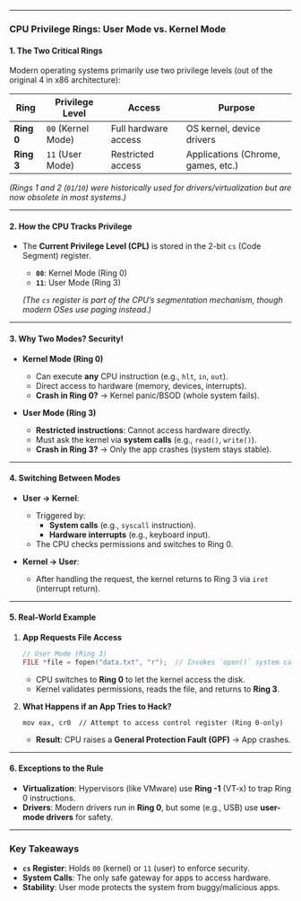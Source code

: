 
---

### **CPU Privilege Rings: User Mode vs. Kernel Mode**

#### **1. The Two Critical Rings**
Modern operating systems primarily use two privilege levels (out of the original 4 in x86 architecture):

| **Ring**       | **Privilege Level** | **Access**                          | **Purpose**                          |
|----------------|---------------------|-------------------------------------|--------------------------------------|
| **Ring 0**     | `00` (Kernel Mode)  | Full hardware access                | OS kernel, device drivers            |
| **Ring 3**     | `11` (User Mode)    | Restricted access                   | Applications (Chrome, games, etc.)   |

*(Rings 1 and 2 (`01`/`10`) were historically used for drivers/virtualization but are now obsolete in most systems.)*

---

#### **2. How the CPU Tracks Privilege**
- The **Current Privilege Level (CPL)** is stored in the 2-bit `cs` (Code Segment) register.  
  - **`00`**: Kernel Mode (Ring 0)  
  - **`11`**: User Mode (Ring 3)  

  *(The `cs` register is part of the CPU’s segmentation mechanism, though modern OSes use paging instead.)*

---

#### **3. Why Two Modes? Security!**
- **Kernel Mode (Ring 0)**  
  - Can execute **any** CPU instruction (e.g., `hlt`, `in`, `out`).  
  - Direct access to hardware (memory, devices, interrupts).  
  - **Crash in Ring 0?** → Kernel panic/BSOD (whole system fails).  

- **User Mode (Ring 3)**  
  - **Restricted instructions**: Cannot access hardware directly.  
  - Must ask the kernel via **system calls** (e.g., `read()`, `write()`).  
  - **Crash in Ring 3?** → Only the app crashes (system stays stable).  

---

#### **4. Switching Between Modes**
- **User → Kernel**:  
  - Triggered by:  
    - **System calls** (e.g., `syscall` instruction).  
    - **Hardware interrupts** (e.g., keyboard input).  
  - The CPU checks permissions and switches to Ring 0.  

- **Kernel → User**:  
  - After handling the request, the kernel returns to Ring 3 via `iret` (interrupt return).  

---

#### **5. Real-World Example**
1. **App Requests File Access**  
   ```c
   // User Mode (Ring 3)
   FILE *file = fopen("data.txt", "r");  // Invokes `open()` system call
   ```
   - CPU switches to **Ring 0** to let the kernel access the disk.  
   - Kernel validates permissions, reads the file, and returns to **Ring 3**.  

2. **What Happens if an App Tries to Hack?**  
   ```assembly
   mov eax, cr0  // Attempt to access control register (Ring 0-only)
   ```
   - **Result**: CPU raises a **General Protection Fault (GPF)** → App crashes.  

---

#### **6. Exceptions to the Rule**
- **Virtualization**: Hypervisors (like VMware) use **Ring -1** (VT-x) to trap Ring 0 instructions.  
- **Drivers**: Modern drivers run in **Ring 0**, but some (e.g., USB) use **user-mode drivers** for safety.  

---

### **Key Takeaways**
- **`cs` Register**: Holds `00` (kernel) or `11` (user) to enforce security.  
- **System Calls**: The only safe gateway for apps to access hardware.  
- **Stability**: User mode protects the system from buggy/malicious apps.  
